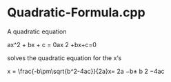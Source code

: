 # Quadratic-Formula.cpp

A quadratic equation

ax^2 + bx + c = 0ax 
2
 +bx+c=0
 
 solves the quadratic equation for the x‘s
 
 x = \frac{-b\pm\sqrt{b^2-4ac}}{2a}x= 
2a
−b± 
b 
2
 −4ac
​	 
​	
